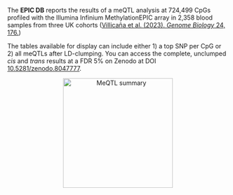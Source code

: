 The **EPIC DB** reports the results of a meQTL analysis at 724,499 CpGs profiled with the Illumina Infinium MethylationEPIC array in 2,358 blood samples from three UK cohorts ([Villicaña et al. (2023). *Genome Biology* 24, 176.](https://doi.org/10.1186/s13059-023-03011-x))

The tables available for display can include either 1) a top SNP per CpG or 2) all meQTLs after LD-clumping. You can access the complete, unclumped *cis* and *trans* results at a FDR 5% on Zenodo at DOI [10.5281/zenodo.8047777](https://doi.org/10.5281/zenodo.8047777).

<p align="center">
  <img src="epic.png" alt="MeQTL summary" width="250">
</p>
